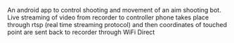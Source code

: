 An android app to control shooting and movement of an aim shooting bot. Live streaming of video from recorder to controller phone takes place through rtsp (real time streaming protocol) and then coordinates of touched point are sent back to recorder through WiFi Direct
